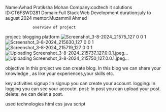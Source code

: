 Name:Avhad Pratiksha Mohan
Company:codtech it solutions
ID:CT6FSWD281
Domain:Full Stack Web Development
duration:july to august 2024
mentor:Muzammil Ahmed


                overview of project
project: blogging platform
![Screenshot_3-8-2024_21575_127 0 0 1](https://github.com/user-attachments/assets/41954fc7-b40a-4c22-bffa-c6d31131eaa5)
![Screenshot_3-8-2024_215630_127 0 0 1](https://github.com/user-attachments/assets/d7e60ce7-9130-4308-972e-67e88615de0e)
![Screenshot_3-8-2024_215719_127 0 0 1](https://github.com/user-attachments/assets/20634fc8-06f4-4d7e-936e-0d936aba4d1d)
![Uploading Screenshot_3-8-2024_215737_127.0.0.1.jpeg…]()
![Uploading Screenshot_3-8-2024_215750_127.0.0.1.jpeg…]()

 

 objective
    In this project we can create blog. In this blog we can share your knowledge ,
    as like your experiences,your skills etc.
    
key activities
    signup :In signup you can create your account.
    logging: In logging you can see your accoutn.
    post: In post you can upload your post.
    delete: we can delet a post.

used technologies
    html
    css
    java script


